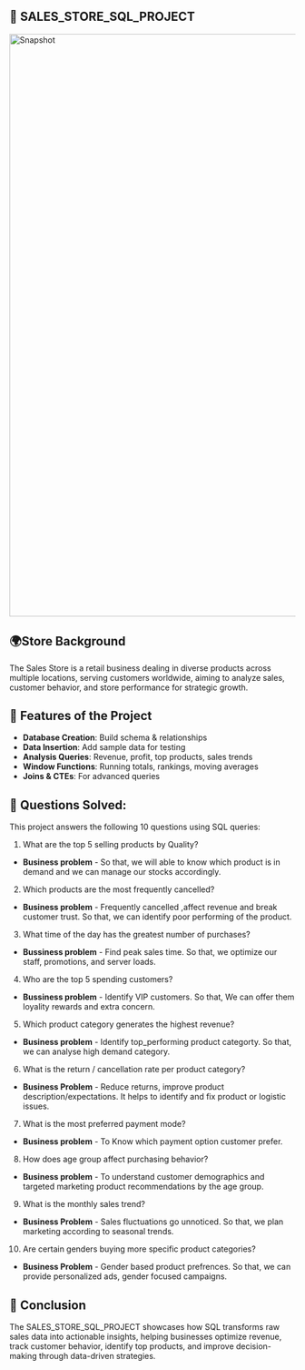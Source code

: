 ## 📌 SALES_STORE_SQL_PROJECT

<img width="1536" height="1024" alt="Snapshot" src="https://github.com/user-attachments/assets/c250cebc-9f11-420a-9a9a-394adef749b8" />


## 🌍Store Background

The Sales Store is a retail business dealing in diverse products across multiple locations, serving customers worldwide, aiming to analyze sales, customer behavior, and store performance for strategic growth.


## 🔹 Features of the Project

- **Database Creation**:  Build schema & relationships
- **Data Insertion**:  Add sample data for testing
- **Analysis Queries**:  Revenue, profit, top products, sales trends
- **Window Functions**:  Running totals, rankings, moving averages
- **Joins & CTEs**:  For advanced queries
  

## 🎯 Questions Solved:
This project answers the following 10 questions using SQL queries:

1. What are the top 5 selling products by Quality?
- **Business problem** - So that, we will able to know which product is in demand and we can manage our stocks accordingly.

2. Which products are the most frequently cancelled?
- **Business problem** - Frequently cancelled ,affect revenue and break customer trust. So that, we can identify poor performing of the product.

3. What time of the day has the greatest number of purchases?
- **Bussiness problem** - Find peak sales time. So that, we optimize our staff, promotions, and server loads.

4. Who are the top 5 spending customers?
- **Bussiness problem** - Identify VIP customers. So that, We can offer them loyality rewards and extra concern.

5. Which product category generates the highest revenue?
- **Business problem** - Identify top_performing product categorty. So that, we can analyse high demand category.

6. What is the return / cancellation rate per product category?
- **Business Problem** - Reduce returns, improve product description/expectations. It helps to identify and fix product or logistic issues.

7. What is the most preferred payment mode?
- **Business problem** - To Know which payment option customer prefer.

8. How does age group affect purchasing behavior?
- **Business problem** - To understand customer demographics and targeted marketing product recommendations by the age group.

9. What is the monthly sales trend?
- **Business Problem** - Sales fluctuations go unnoticed. So that, we plan marketing according to seasonal trends.

10. Are certain genders buying more specific product categories?
- **Business Problem** - Gender based product prefrences. So that, we can provide personalized ads, gender focused campaigns.


## 🏬 Conclusion

The SALES_STORE_SQL_PROJECT showcases how SQL transforms raw sales data into actionable insights, helping businesses optimize revenue, track customer behavior, identify top products, and improve decision-making through data-driven strategies.
